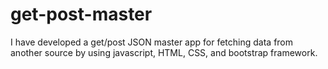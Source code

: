 # get-post-master
I have developed a get/post JSON master app for fetching data from another source by using javascript, HTML, CSS, and bootstrap framework.
